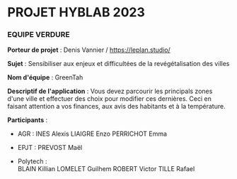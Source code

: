 # PROJET HYBLAB 2023
### EQUIPE VERDURE

__Porteur de projet__ : Denis Vannier / https://leplan.studio/

__Sujet__ : Sensibiliser aux enjeux et difficultées de la revégétalisation des villes

__Nom d'équipe__ :  GreenTah

__Descriptif de l'application__ : Vous devez parcourir les principals zones d'une ville et effectuer des choix pour modifier ces dernières. Ceci en faisant attention a vos finances, aux avis des habitants et à la température.

__Participants__ : 

- AGR : 
INES Alexis
LIAIGRE Enzo
PERRICHOT Emma

- EPJT :
PREVOST Maël

- Polytech :  
BLAIN Killian
LOMELET Guilhem
ROBERT Victor
TILLE Rafael


